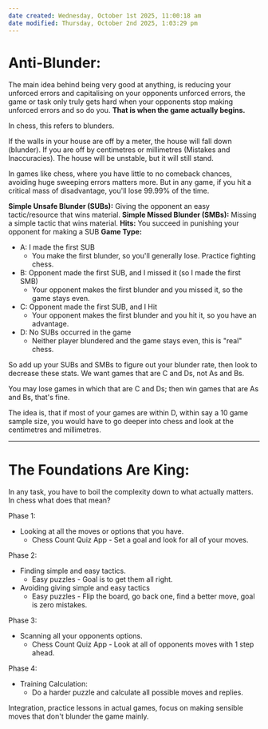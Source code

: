 ```yaml
---
date created: Wednesday, October 1st 2025, 11:00:18 am
date modified: Thursday, October 2nd 2025, 1:03:29 pm
---
```


# Anti-Blunder:

The main idea behind being very good at anything, is reducing your unforced errors and capitalising on your opponents unforced errors, the game or task only truly gets hard when your opponents stop making unforced errors and so do you. **That is when the game actually begins.**

In chess, this refers to blunders.

If the walls in your house are off by a meter, the house will fall down (blunder). If you are off by centimetres or millimetres (Mistakes and Inaccuracies). The house will be unstable, but it will still stand.

In games like chess, where you have little to no comeback chances, avoiding huge sweeping errors matters more. But in any game, if you hit a critical mass of disadvantage, you'll lose 99.99% of the time.

**Simple Unsafe Blunder (SUBs):** Giving the opponent an easy tactic/resource that wins material.
**Simple Missed Blunder (SMBs):** Missing a simple tactic that wins material.
**Hits:** You succeed in punishing your opponent for making a SUB
**Game Type:**
- A: I made the first SUB
	- You make the first blunder, so you'll generally lose. Practice fighting chess.
- B: Opponent made the first SUB, and I missed it (so I made the first SMB)
	- Your opponent makes the first blunder and you missed it, so the game stays even.
- C: Opponent made the first SUB, and I Hit
	- Your opponent makes the first blunder and you hit it, so you have an advantage.
- D: No SUBs occurred in the game
	- Neither player blundered and the game stays even, this is "real" chess.

So add up your SUBs and SMBs to figure out your blunder rate, then look to decrease these stats. We want games that are C and Ds, not As and Bs.

You may lose games in which that are C and Ds; then win games that are As and Bs, that's fine. 

The idea is, that if most of your games are within D, within say a 10 game sample size, you would have to go deeper into chess and look at the centimetres and millimetres.

***

# The Foundations Are King:

In any task, you have to boil the complexity down to what actually matters. In chess what does that mean?

Phase 1:
- Looking at all the moves or options that you have.
	- Chess Count Quiz App - Set a goal and look for all of your moves.

Phase 2:
- Finding simple and easy tactics.
	- Easy puzzles - Goal is to get them all right.
- Avoiding giving simple and easy tactics
	- Easy puzzles - Flip the board, go back one, find a better move, goal is zero mistakes.

Phase 3:
- Scanning all your opponents options.
	- Chess Count Quiz App - Look at all of opponents moves with 1 step ahead.

Phase 4:
- Training Calculation:
	- Do a harder puzzle and calculate all possible moves and replies.

Integration, practice lessons in actual games, focus on making sensible moves that don't blunder the game mainly.